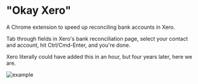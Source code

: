 # "Okay Xero"

A Chrome extension to speed up reconciling bank accounts in Xero.

Tab through fields in Xero's bank reconciliation page, select your contact and account, hit Ctrl/Cmd-Enter, and you're done.

Xero literally could have added this in an hour, but four years later, here we are.

![example](https://user-images.githubusercontent.com/1321541/110606018-a081e900-81ee-11eb-88d0-e264a97b42da.gif)
